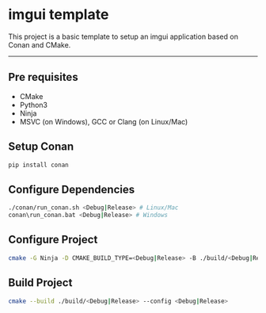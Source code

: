 # imgui template

This project is a basic template to setup an imgui application based on Conan and CMake.

---

## Pre requisites
- CMake
- Python3
- Ninja
- MSVC (on Windows), GCC or Clang (on Linux/Mac)

## Setup Conan
```bash
pip install conan
```

## Configure Dependencies
```bash
./conan/run_conan.sh <Debug|Release> # Linux/Mac
conan\run_conan.bat <Debug|Release> # Windows
```

## Configure Project
```bash
cmake -G Ninja -D CMAKE_BUILD_TYPE=<Debug|Release> -B ./build/<Debug|Release> -S .
```

## Build Project
```bash
cmake --build ./build/<Debug|Release> --config <Debug|Release>
```